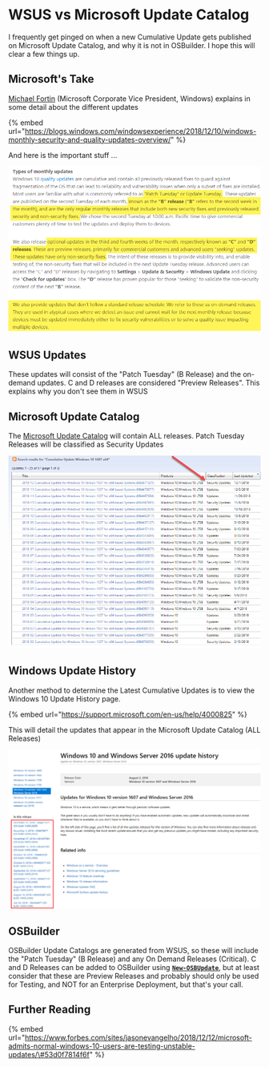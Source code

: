 # WSUS vs Microsoft Update Catalog

I frequently get pinged on when a new Cumulative Update gets published on Microsoft Update Catalog, and why it is not in OSBuilder.  I hope this will clear a few things up.

## Microsoft's Take

[Michael Fortin](https://blogs.windows.com/windowsexperience/author/michaelfortin/) \(Microsoft Corporate Vice President, Windows\) explains in some detail about the different updates

{% embed url="https://blogs.windows.com/windowsexperience/2018/12/10/windows-monthly-security-and-quality-updates-overview/" %}

And here is the important stuff ...

![](../.gitbook/assets/2018-12-13_13-49-05.png)

## WSUS Updates

These updates will consist of the "Patch Tuesday" \(B Release\) and the on-demand updates.  C and D releases are considered "Preview Releases".  This explains why you don't see them in WSUS

## Microsoft Update Catalog

The [Microsoft Update Catalog](https://www.catalog.update.microsoft.com/Search.aspx?q=Cumulative+Update+Windows+10+1607+x64) will contain ALL releases.  Patch Tuesday Releases will be classified as Security Updates

![](../.gitbook/assets/2018-12-13_13-53-56.png)

## Windows Update History

Another method to determine the Latest Cumulative Updates is to view the Windows 10 Update History page.

{% embed url="https://support.microsoft.com/en-us/help/4000825" %}

This will detail the updates that appear in the Microsoft Update Catalog \(ALL Releases\)

![](../.gitbook/assets/2018-12-13_14-05-43.png)

## OSBuilder

OSBuilder Update Catalogs are generated from WSUS, so these will include the "Patch Tuesday" \(B Release\) and any On Demand Releases \(Critical\).  C and D Releases can be added to OSBuilder using [**`New-OSBUpdate`**](../osbuilder/updates/new-osbupdate.md), but at least consider that these are Preview Releases and probably should only be used for Testing, and NOT for an Enterprise Deployment, but that's your call.

## Further Reading

{% embed url="https://www.forbes.com/sites/jasonevangelho/2018/12/12/microsoft-admits-normal-windows-10-users-are-testing-unstable-updates/\#53d0f7814f6f" %}

